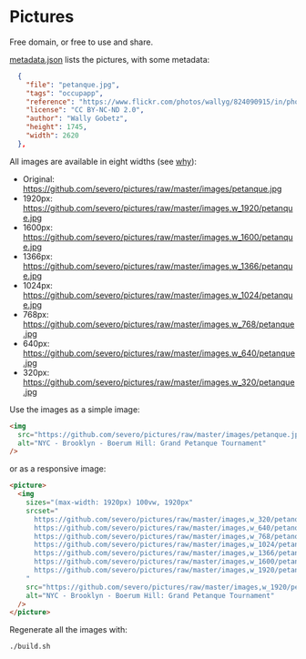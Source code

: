 # Pictures

Free domain, or free to use and share.

[metadata.json](./metadata.json) lists the pictures, with some metadata:

```json
  {
    "file": "petanque.jpg",
    "tags": "occupapp",
    "reference": "https://www.flickr.com/photos/wallyg/824090915/in/photostream/",
    "license": "CC BY-NC-ND 2.0",
    "author": "Wally Gobetz",
    "height": 1745,
    "width": 2620
  },
```

All images are available in eight widths (see
[why](https://medium.com/hceverything/applying-srcset-choosing-the-right-sizes-for-responsive-images-at-different-breakpoints-a0433450a4a3)):

- Original: https://github.com/severo/pictures/raw/master/images/petanque.jpg
- 1920px:
  https://github.com/severo/pictures/raw/master/images,w_1920/petanque.jpg
- 1600px:
  https://github.com/severo/pictures/raw/master/images,w_1600/petanque.jpg
- 1366px:
  https://github.com/severo/pictures/raw/master/images,w_1366/petanque.jpg
- 1024px:
  https://github.com/severo/pictures/raw/master/images,w_1024/petanque.jpg
- 768px: https://github.com/severo/pictures/raw/master/images,w_768/petanque.jpg
- 640px: https://github.com/severo/pictures/raw/master/images,w_640/petanque.jpg
- 320px: https://github.com/severo/pictures/raw/master/images,w_320/petanque.jpg

Use the images as a simple image:

```html
<img
  src="https://github.com/severo/pictures/raw/master/images/petanque.jpg"
  alt="NYC - Brooklyn - Boerum Hill: Grand Petanque Tournament"
/>
```

or as a responsive image:

```html
<picture>
  <img
    sizes="(max-width: 1920px) 100vw, 1920px"
    srcset="
      https://github.com/severo/pictures/raw/master/images,w_320/petanque.jpg   320w,
      https://github.com/severo/pictures/raw/master/images,w_640/petanque.jpg   640w,
      https://github.com/severo/pictures/raw/master/images,w_768/petanque.jpg   768w,
      https://github.com/severo/pictures/raw/master/images,w_1024/petanque.jpg 1024w,
      https://github.com/severo/pictures/raw/master/images,w_1366/petanque.jpg 1366w,
      https://github.com/severo/pictures/raw/master/images,w_1600/petanque.jpg 1600w,
      https://github.com/severo/pictures/raw/master/images,w_1920/petanque.jpg 1920w
    "
    src="https://github.com/severo/pictures/raw/master/images,w_1920/petanque.jpg"
    alt="NYC - Brooklyn - Boerum Hill: Grand Petanque Tournament"
  />
</picture>
```

Regenerate all the images with:

```bash
./build.sh
```
